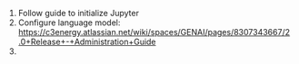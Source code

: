 
1. Follow guide to initialize Jupyter
2. Configure language model: https://c3energy.atlassian.net/wiki/spaces/GENAI/pages/8307343667/2.0+Release+-+Administration+Guide
3. 